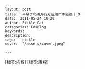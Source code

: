 
    ---
    layout: post  
    title:  半吊子和纯外行对话用户体验设计_9  
    date:  2011-05-24 10:20  
    author: Pickle Cai  
    categories: EduBlog  
    keywords: 
    description:   
    tags:	pickle   
    cover:  "/assets/cover.jpeg"  

    ---  
    
[标签:内容]
 [标签:版权]

